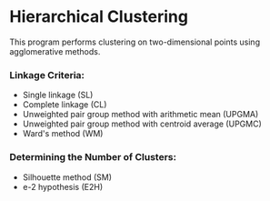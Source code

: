 # Hierarchical Clustering

This program performs clustering on two-dimensional points using agglomerative methods.

### Linkage Criteria:

- Single linkage (SL)
- Complete linkage (CL)
- Unweighted pair group method with arithmetic mean (UPGMA)
- Unweighted pair group method with centroid average (UPGMC)
- Ward's method (WM)

### Determining the Number of Clusters:

- Silhouette method (SM)
- e-2 hypothesis (E2H)
